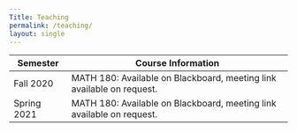 ```yaml
---
Title: Teaching
permalink: /teaching/
layout: single
---
```


| Semester | Course Information |
|----------|--------------------|
| Fall 2020| MATH 180: Available on Blackboard, meeting link available on request. |
| Spring 2021 | MATH 180: Available on Blackboard, meeting link available on request. |
